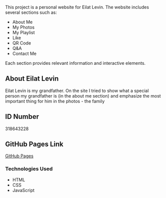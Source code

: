 
This project is a personal website for Eilat Levin. The website includes several sections such as:

- About Me
- My Photos
- My Playlist
- Like
- QR Code
- Q&A
- Contact Me

Each section provides relevant information and interactive elements.

## About Eilat Levin
Eilat Levin is my grandfather. On the site I tried to show what a special person my grandfather is (in the about me section) and emphasize the most important thing for him in the photos - the family

## ID Number

318643228

## GitHub Pages Link
 [GitHub Pages](https://wed-2023.github.io/318643228)


### Technologies Used
- HTML
- CSS
- JavaScript
